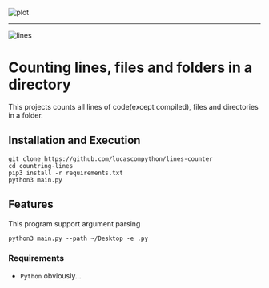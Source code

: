 ![plot](https://raw.github.com/niklas-heer/speed-comparison/master/.github/plot_v1.4.png "Speed comparison of programming languages")

---
![lines](https://img.shields.io/tokei/lines/github/lucascompython/lines-couter)
# Counting lines, files and folders in a directory 

This projects counts all lines of code(except compiled), files and directories in a folder.

## Installation and Execution 

    git clone https://github.com/lucascompython/lines-counter
    cd countring-lines
    pip3 install -r requirements.txt
    python3 main.py

## Features

This program support argument parsing

    python3 main.py --path ~/Desktop -e .py

### Requirements

- `Python` obviously...

